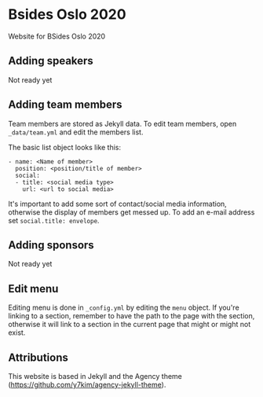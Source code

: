 # Bsides Oslo 2020
Website for BSides Oslo 2020

## Adding speakers

Not ready yet

## Adding team members


Team members are stored as Jekyll data. To edit team members, open `_data/team.yml` and edit the members list.

The basic list object looks like this:
```
- name: <Name of member>
  position: <position/title of member>
  social:
  - title: <social media type>
    url: <url to social media>
```

It's important to add some sort of contact/social media information, otherwise the display of members get messed up. To add an e-mail address set `social.title: envelope`.

## Adding sponsors

Not ready yet

## Edit menu

Editing menu is done in `_config.yml` by editing the `menu` object. If you're linking to a section, remember to have the path to the page with the section, otherwise it will link to a section in the current page that might or might not exist.

## Attributions

This website is based in Jekyll and the Agency theme (https://github.com/y7kim/agency-jekyll-theme).
